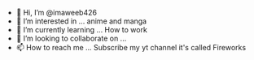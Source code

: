 - 👋 Hi, I’m @imaweeb426
- 👀 I’m interested in ... anime and manga
- 🌱 I’m currently learning ... How to work
- 💞️ I’m looking to collaborate on ...
- 📫 How to reach me ... Subscribe my yt channel it's called Fireworks

<!---
imaweeb426/imaweeb426 is a ✨ special ✨ repository because its `README.md` (this file) appears on your GitHub profile.
You can click the Preview link to take a look at your changes.
--->
